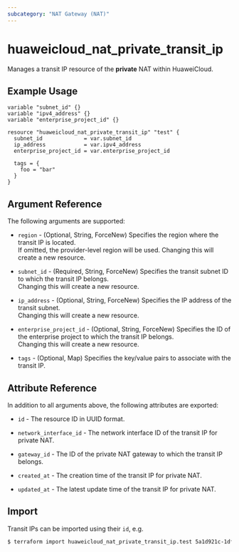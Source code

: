 ```yaml
---
subcategory: "NAT Gateway (NAT)"
---
```


# huaweicloud_nat_private_transit_ip

Manages a transit IP resource of the **private** NAT within HuaweiCloud.

## Example Usage

```hcl
variable "subnet_id" {}
variable "ipv4_address" {}
variable "enterprise_project_id" {}

resource "huaweicloud_nat_private_transit_ip" "test" {
  subnet_id             = var.subnet_id
  ip_address            = var.ipv4_address
  enterprise_project_id = var.enterprise_project_id

  tags = {
    foo = "bar"
  }
}
```

## Argument Reference

The following arguments are supported:

* `region` - (Optional, String, ForceNew) Specifies the region where the transit IP is located.  
  If omitted, the provider-level region will be used. Changing this will create a new resource.

* `subnet_id` - (Required, String, ForceNew) Specifies the transit subnet ID to which the transit IP belongs.  
  Changing this will create a new resource.

* `ip_address` - (Optional, String, ForceNew) Specifies the IP address of the transit subnet.  
  Changing this will create a new resource.

* `enterprise_project_id` - (Optional, String, ForceNew) Specifies the ID of the enterprise project to which the transit
  IP belongs.  
  Changing this will create a new resource.

* `tags` - (Optional, Map) Specifies the key/value pairs to associate with the transit IP.

## Attribute Reference

In addition to all arguments above, the following attributes are exported:

* `id` - The resource ID in UUID format.

* `network_interface_id` - The network interface ID of the transit IP for private NAT.

* `gateway_id` - The ID of the private NAT gateway to which the transit IP belongs.

* `created_at` - The creation time of the transit IP for private NAT.

* `updated_at` - The latest update time of the transit IP for private NAT.

## Import

Transit IPs can be imported using their `id`, e.g.

```bash
$ terraform import huaweicloud_nat_private_transit_ip.test 5a1d921c-1df5-477d-8481-317b3fb47b5d
```
